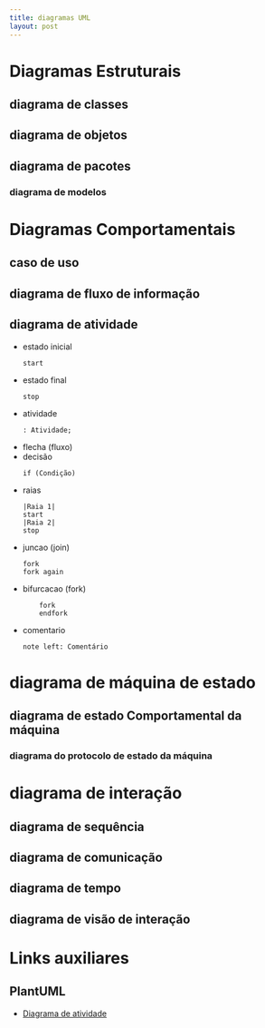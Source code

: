 ```yaml
---
title: diagramas UML
layout: post
---
```


# Diagramas Estruturais
## diagrama de classes
## diagrama de objetos
## diagrama de pacotes
### diagrama de modelos


# Diagramas Comportamentais
## caso de uso
## diagrama de fluxo de informação

## diagrama de atividade
- estado inicial
    ```plantuml!
    start
    ```
- estado final
    ```plantuml!
    stop
    ```
- atividade
    ```plantuml!
    : Atividade;
    ```
- flecha (fluxo)
- decisão
    ```plantuml!
    if (Condição)
    ```
- raias
    ```plantuml!
    |Raia 1|
    start
    |Raia 2|
    stop
    ```
- juncao (join)
    ```plantuml!
    fork
    fork again
    ```
- bifurcacao (fork)
    ```plantuml!
        fork
        endfork
    ```
- comentario
    ```plantuml!
    note left: Comentário
    ```
# diagrama de máquina de estado
## diagrama de estado Comportamental da máquina
### diagrama do protocolo de estado da máquina
# diagrama de interação
## diagrama de sequência
## diagrama de comunicação
## diagrama de tempo
## diagrama de visão de interação

# Links auxiliares
## PlantUML
- [Diagrama de atividade](https://plantuml.com/activity-diagram-beta)
